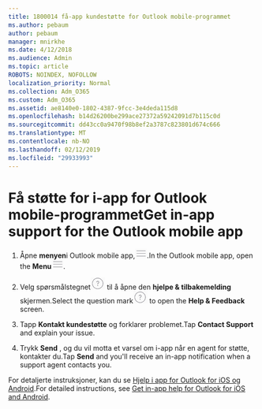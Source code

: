```yaml
---
title: 1800014 få-app kundestøtte for Outlook mobile-programmet
ms.author: pebaum
author: pebaum
manager: mnirkhe
ms.date: 4/12/2018
ms.audience: Admin
ms.topic: article
ROBOTS: NOINDEX, NOFOLLOW
localization_priority: Normal
ms.collection: Adm_O365
ms.custom: Adm_O365
ms.assetid: ae8140e0-1802-4387-9fcc-3e4deda115d8
ms.openlocfilehash: b14d26200be299ace27372a59242091d7b115c0d
ms.sourcegitcommit: dd43cc0a9470f98b8ef2a3787c823801d674c666
ms.translationtype: MT
ms.contentlocale: nb-NO
ms.lasthandoff: 02/12/2019
ms.locfileid: "29933993"
---
```

# <a name="get-in-app-support-for-the-outlook-mobile-app"></a><span data-ttu-id="58b17-102">Få støtte for i-app for Outlook mobile-programmet</span><span class="sxs-lookup"><span data-stu-id="58b17-102">Get in-app support for the Outlook mobile app</span></span>

1. <span data-ttu-id="58b17-103">Åpne **menyen**i Outlook mobile app,![The menyknappen](media/265b9089-9630-42dd-a244-d9a412d8fe47.png).</span><span class="sxs-lookup"><span data-stu-id="58b17-103">In the Outlook mobile app, open the **Menu**![The Menu button](media/265b9089-9630-42dd-a244-d9a412d8fe47.png).</span></span>
    
2. <span data-ttu-id="58b17-104">Velg spørsmålstegnet![på Hjelp-knappen](media/3b8cbf5a-6ced-4d79-b53c-fa82045c3e25.png) til å åpne den **hjelpe &amp; tilbakemelding** skjermen.</span><span class="sxs-lookup"><span data-stu-id="58b17-104">Select the question mark![The Help button](media/3b8cbf5a-6ced-4d79-b53c-fa82045c3e25.png) to open the **Help &amp; Feedback** screen.</span></span> 
    
3. <span data-ttu-id="58b17-105">Tapp **Kontakt kundestøtte** og forklarer problemet.</span><span class="sxs-lookup"><span data-stu-id="58b17-105">Tap **Contact Support** and explain your issue.</span></span> 
    
4. <span data-ttu-id="58b17-106">Trykk **Send** , og du vil motta et varsel om i-app når en agent for støtte, kontakter du.</span><span class="sxs-lookup"><span data-stu-id="58b17-106">Tap **Send** and you'll receive an in-app notification when a support agent contacts you.</span></span> 
    
<span data-ttu-id="58b17-107">For detaljerte instruksjoner, kan du se [Hjelp i app for Outlook for iOS og Android](https://support.office.com/article/218a22d1-9fa5-4889-b689-de1c63493243.aspx#ID0EAABAAA=Contact_Support).</span><span class="sxs-lookup"><span data-stu-id="58b17-107">For detailed instructions, see [Get in-app help for Outlook for iOS and Android](https://support.office.com/article/218a22d1-9fa5-4889-b689-de1c63493243.aspx#ID0EAABAAA=Contact_Support).</span></span>
  

